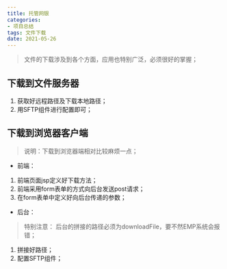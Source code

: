 ```yaml
---
title: 托管网银
categories:
- 项目总结
tags: 文件下载
date: 2021-05-26
---
```


> 文件的下载涉及到各个方面，应用也特别广泛，必须很好的掌握；

## 下载到文件服务器
1. 获取好远程路径及下载本地路径；
2. 用SFTP组件进行配置即可；


## 下载到浏览器客户端
> 说明：下载到浏览器端相对比较麻烦一点；
- 前端：
1. 前端页面jsp定义好下载方法；
2. 前端采用form表单的方式向后台发送post请求；
3. 在form表单中定义好向后台传递的参数；

- 后台：
> 特别注意： 后台的拼接的路径必须为downloadFile，要不然EMP系统会报错；
1. 拼接好路径；
2. 配置SFTP组件；
